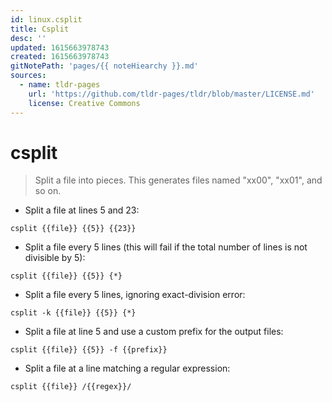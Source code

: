 ```yaml
---
id: linux.csplit
title: Csplit
desc: ''
updated: 1615663978743
created: 1615663978743
gitNotePath: 'pages/{{ noteHiearchy }}.md'
sources:
  - name: tldr-pages
    url: 'https://github.com/tldr-pages/tldr/blob/master/LICENSE.md'
    license: Creative Commons
---
```

# csplit

> Split a file into pieces.
> This generates files named "xx00", "xx01", and so on.

- Split a file at lines 5 and 23:

`csplit {{file}} {{5}} {{23}}`

- Split a file every 5 lines (this will fail if the total number of lines is not divisible by 5):

`csplit {{file}} {{5}} {*}`

- Split a file every 5 lines, ignoring exact-division error:

`csplit -k {{file}} {{5}} {*}`

- Split a file at line 5 and use a custom prefix for the output files:

`csplit {{file}} {{5}} -f {{prefix}}`

- Split a file at a line matching a regular expression:

`csplit {{file}} /{{regex}}/`

